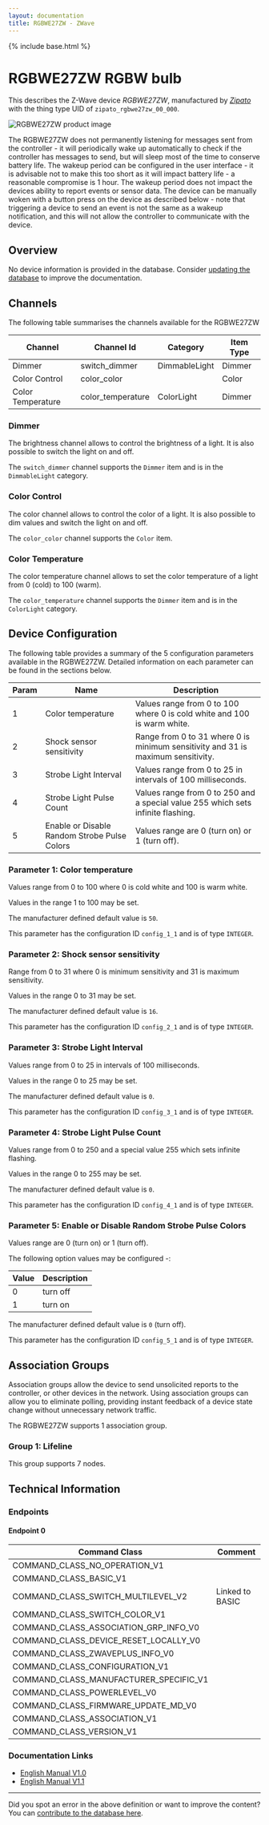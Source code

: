```yaml
---
layout: documentation
title: RGBWE27ZW - ZWave
---
```


{% include base.html %}

# RGBWE27ZW RGBW bulb
This describes the Z-Wave device *RGBWE27ZW*, manufactured by *[Zipato](http://www.zipato.com/)* with the thing type UID of ```zipato_rgbwe27zw_00_000```.

![RGBWE27ZW product image](https://www.cd-jackson.com/zwave_device_uploads/237/237_default.png)


The RGBWE27ZW does not permanently listening for messages sent from the controller - it will periodically wake up automatically to check if the controller has messages to send, but will sleep most of the time to conserve battery life. The wakeup period can be configured in the user interface - it is advisable not to make this too short as it will impact battery life - a reasonable compromise is 1 hour. The wakeup period does not impact the devices ability to report events or sensor data. The device can be manually woken with a button press on the device as described below - note that triggering a device to send an event is not the same as a wakeup notification, and this will not allow the controller to communicate with the device.

## Overview

No device information is provided in the database. Consider [updating the database](http://www.cd-jackson.com/index.php/zwave/zwave-device-database/zwave-device-list/devicesummary/237) to improve the documentation.

## Channels

The following table summarises the channels available for the RGBWE27ZW

| Channel | Channel Id | Category | Item Type |
|---------|------------|----------|-----------|
| Dimmer | switch_dimmer | DimmableLight | Dimmer | 
| Color Control | color_color |  | Color | 
| Color Temperature | color_temperature | ColorLight | Dimmer | 

### Dimmer

The brightness channel allows to control the brightness of a light.
            It is also possible to switch the light on and off.
        

The ```switch_dimmer``` channel supports the ```Dimmer``` item and is in the ```DimmableLight``` category.

### Color Control

The color channel allows to control the color of a light.
            It is also possible to dim values and switch the light on and off.
        

The ```color_color``` channel supports the ```Color``` item.

### Color Temperature

The color temperature channel allows to set the color
            temperature of a light from 0 (cold) to 100 (warm).

The ```color_temperature``` channel supports the ```Dimmer``` item and is in the ```ColorLight``` category.



## Device Configuration

The following table provides a summary of the 5 configuration parameters available in the RGBWE27ZW.
Detailed information on each parameter can be found in the sections below.

| Param | Name  | Description |
|-------|-------|-------------|
| 1 | Color temperature | Values range from 0 to 100 where 0 is cold white and 100 is warm white. |
| 2 | Shock sensor sensitivity | Range from 0 to 31 where 0 is minimum sensitivity and 31 is maximum sensitivity. |
| 3 | Strobe Light Interval | Values range from 0 to 25 in intervals of 100 milliseconds. |
| 4 | Strobe Light Pulse Count | Values range from 0 to 250 and a special value 255 which sets infinite flashing. |
| 5 | Enable or Disable Random Strobe Pulse Colors | Values range are 0 (turn on) or 1 (turn off). |

### Parameter 1: Color temperature

Values range from 0 to 100 where 0 is cold white and 100 is warm white.

Values in the range 1 to 100 may be set.

The manufacturer defined default value is ```50```.

This parameter has the configuration ID ```config_1_1``` and is of type ```INTEGER```.


### Parameter 2: Shock sensor sensitivity

Range from 0 to 31 where 0 is minimum sensitivity and 31 is maximum sensitivity.

Values in the range 0 to 31 may be set.

The manufacturer defined default value is ```16```.

This parameter has the configuration ID ```config_2_1``` and is of type ```INTEGER```.


### Parameter 3: Strobe Light Interval

Values range from 0 to 25 in intervals of 100 milliseconds.

Values in the range 0 to 25 may be set.

The manufacturer defined default value is ```0```.

This parameter has the configuration ID ```config_3_1``` and is of type ```INTEGER```.


### Parameter 4: Strobe Light Pulse Count

Values range from 0 to 250 and a special value 255 which sets infinite flashing.

Values in the range 0 to 255 may be set.

The manufacturer defined default value is ```0```.

This parameter has the configuration ID ```config_4_1``` and is of type ```INTEGER```.


### Parameter 5: Enable or Disable Random Strobe Pulse Colors

Values range are 0 (turn on) or 1 (turn off).

The following option values may be configured -:

| Value  | Description |
|--------|-------------|
| 0 | turn off |
| 1 | turn on |

The manufacturer defined default value is ```0``` (turn off).

This parameter has the configuration ID ```config_5_1``` and is of type ```INTEGER```.


## Association Groups

Association groups allow the device to send unsolicited reports to the controller, or other devices in the network. Using association groups can allow you to eliminate polling, providing instant feedback of a device state change without unnecessary network traffic.

The RGBWE27ZW supports 1 association group.

### Group 1: Lifeline


This group supports 7 nodes.

## Technical Information

### Endpoints

#### Endpoint 0

| Command Class | Comment |
|---------------|---------|
| COMMAND_CLASS_NO_OPERATION_V1| |
| COMMAND_CLASS_BASIC_V1| |
| COMMAND_CLASS_SWITCH_MULTILEVEL_V2| Linked to BASIC|
| COMMAND_CLASS_SWITCH_COLOR_V1| |
| COMMAND_CLASS_ASSOCIATION_GRP_INFO_V0| |
| COMMAND_CLASS_DEVICE_RESET_LOCALLY_V0| |
| COMMAND_CLASS_ZWAVEPLUS_INFO_V0| |
| COMMAND_CLASS_CONFIGURATION_V1| |
| COMMAND_CLASS_MANUFACTURER_SPECIFIC_V1| |
| COMMAND_CLASS_POWERLEVEL_V0| |
| COMMAND_CLASS_FIRMWARE_UPDATE_MD_V0| |
| COMMAND_CLASS_ASSOCIATION_V1| |
| COMMAND_CLASS_VERSION_V1| |

### Documentation Links

* [English Manual V1.0](https://www.cd-jackson.com/zwave_device_uploads/237/zipabox-rgbw-bulb-manual.pdf)
* [English Manual V1.1](https://www.cd-jackson.com/zwave_device_uploads/237/rgbwe27zw-Zipato-RGBW-Bulb-User-Manual-v1-1.pdf)

---

Did you spot an error in the above definition or want to improve the content?
You can [contribute to the database here](http://www.cd-jackson.com/index.php/zwave/zwave-device-database/zwave-device-list/devicesummary/237).
